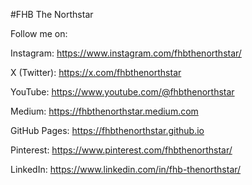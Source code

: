 #FHB The Northstar

Follow me on:

Instagram: https://www.instagram.com/fhbthenorthstar/

X (Twitter): https://x.com/fhbthenorthstar

YouTube: https://www.youtube.com/@fhbthenorthstar

Medium: https://fhbthenorthstar.medium.com

GitHub Pages: https://fhbthenorthstar.github.io

Pinterest: https://www.pinterest.com/fhbthenorthstar/

LinkedIn: https://www.linkedin.com/in/fhb-thenorthstar/

